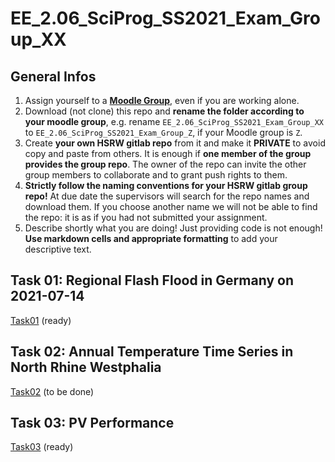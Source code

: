 # EE_2.06_SciProg_SS2021_Exam_Group_XX

## General Infos

1. Assign yourself to a [**Moodle Group**](https://moodle.hochschule-rhein-waal.de/mod/choicegroup/view.php?id=308419), even if you are working alone.
1. Download (not clone) this repo and **rename the folder according to your moodle group**, e.g. rename `EE_2.06_SciProg_SS2021_Exam_Group_XX` to `EE_2.06_SciProg_SS2021_Exam_Group_Z`, if your Moodle group is `Z`. 
1. Create **your own HSRW gitlab repo** from it and make it **PRIVATE** to avoid copy and paste from others. It is enough if **one member of the group provides the group repo**. The owner of the repo can invite the other group members to collaborate and to grant push rights to them.
1. **Strictly follow the naming conventions for your HSRW gitlab group repo!** At due date the supervisors will search for the repo names and download them. If you choose another name we will not be able to find the repo: it is as if you had not submitted your assignment.
1. Describe shortly what you are doing! Just providing code is not enough! **Use markdown cells and appropriate formatting** to add your descriptive text.  

## Task 01: Regional Flash Flood in Germany on 2021-07-14

[Task01](Task01/README.md) (ready)

## Task 02: Annual Temperature Time Series in North Rhine Westphalia

[Task02](Task02/README.md) (to be done)

## Task 03: PV Performance

[Task03](Task03/README.md) (ready)



